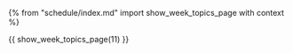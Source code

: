 {% from "schedule/index.md" import show_week_topics_page with context %}

{{ show_week_topics_page(11) }}
